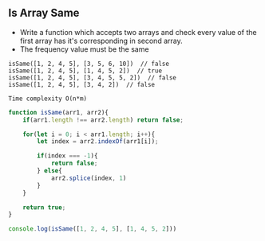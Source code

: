 ## Is Array Same
- Write a function which accepts two arrays and check every value of the first array has it's corresponding in second array.
- The frequency value must be the same

```
isSame([1, 2, 4, 5], [3, 5, 6, 10])  // false
isSame([1, 2, 4, 5], [1, 4, 5, 2])  // true
isSame([1, 2, 4, 5], [3, 4, 5, 5, 2])  // false
isSame([1, 2, 4, 5], [3, 4, 2])  // false
```

`Time complexity O(n*m)`
```javascript
function isSame(arr1, arr2){
    if(arr1.length !== arr2.length) return false;

    for(let i = 0; i < arr1.length; i++){
        let index = arr2.indexOf(arr1[i]);

        if(index === -1){
            return false;
        } else{
            arr2.splice(index, 1)
        }
    }

    return true;
}

console.log(isSame([1, 2, 4, 5], [1, 4, 5, 2]))
```

